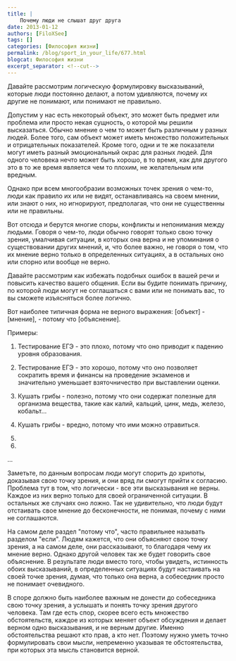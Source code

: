 ```yaml
---
title: |
    Почему люди не слышат друг друга
date: 2013-01-12
authors: [FiloXSee]
tags: []
categories: [Философия жизни]
permalink: /blog/sport_in_your_life/677.html
blogcat: Философия жизни
excerpt_separator: <!--cut-->
---
```


Давайте рассмотрим логическую формулировку высказываний, которые люди постоянно делают, а потом удивляются, почему их другие не понимают, или понимают не правильно.

Допустим у нас есть некоторый объект, это может быть предмет или проблема или просто некая сущность, о которой мы решили высказаться. Обычно мнение о чем то может быть различным у разных людей. Более того, сам объект может иметь множество положительных и отрицательных показателей. Кроме того, одни и те же показатели могут иметь разный эмоциональный окрас для разных людей. Для одного человека нечто может быть хорошо, в то время, как для другого это в то же время является чем то плохим, не желательным или вредным.

Однако при всем многообразии возможных точек зрения о чем-то, люди как правило их или не видят, останавливаясь на своем мнении, или знают о них, но игнорируют, предполагая, что они не существенны или не правильны.

Вот отсюда и берутся многие споры, конфликты и непонимания между людьми. Говоря о чем-то, люди обычно говорят только свою точку зрения, умалчивая ситуации, в которых она верна и не упоминания о существовании других мнений, и, что более важно, не говоря о том, что их мнение верно только в определенных ситуациях, а в остальных оно или спорно или вообще не верно.

Давайте рассмотрим как избежать подобных ошибок в вашей речи и повысить качество вашего общения. Если вы будите понимать причину, по которой люди могут не соглашаться с вами или не понимать вас, то вы сможете изъясняться более логично.

Вот наиболее типичная форма не верного выражения:
[объект] - [мнение], - потому что [объяснение].

Примеры:
1. Тестирование ЕГЭ - это плохо, потому что оно приводит к падению уровня образования.
2. Тестирование ЕГЭ - это хорошо, потому что оно позволяет сократить время и финансы на проведение экзаменов и значительно уменьшает взяточничество при выставлении оценки.

3. Кушать грибы - полезно, потому что они содержат полезные для организма вещества, такие как калий, кальций, цинк, медь, железо, кобальт...
4. Кушать грибы - вредно, потому что ими можно отравиться.

5.
6.
...

Заметьте, по данным вопросам люди могут спорить до хрипоты, доказывая свою точку зрения, и они вряд ли смогут прийти к согласию. Проблема тут в том, что логически - все эти высказывания не верны. Каждое из них верно только для своей ограниченной ситуации. В остальных же случаях оно ложно. Так не удивительно, что люди будут отстаивать свое мнение до бесконечности, не понимая, почему с ними не соглашаются.

На самом деле раздел "потому что", часто правильнее называть разделом "если". Людям кажется, что они объясняют свою точку зрения, а на самом деле, они рассказывают, то благодаря чему их мнение верно. Однако другой человек так же будет говорить свое объяснение. В результате люди вместо того, чтобы увидеть, истинность обоих высказываний, в определенных ситуациях будут настаивать на своей точке зрения, думая, что только она верна, а собеседник просто не  понимает очевидного.

В споре должно быть наиболее важным не донести до собеседника свою точку зрения, а услышать и понять точку зрения другого человека. Там где есть спор, скорее всего есть множество обстоятельств, каждое из которых меняет объект обсуждения и делает верном одно высказывания, и не верным другие. Именно обстоятельства решают кто прав, а кто нет. Поэтому нужно уметь точно формулировать свои мысли, непременно указывая те обстоятельства, при которых эта мысль становится верной.
